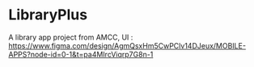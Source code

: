 # LibraryPlus
A library app project from AMCC,
UI : https://www.figma.com/design/AgmQsxHm5CwPClv14DJeux/MOBILE-APPS?node-id=0-1&t=pa4MIrcViqrp7G8n-1
